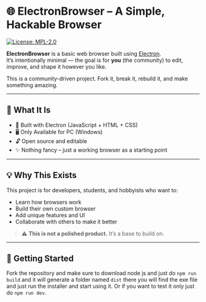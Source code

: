 # 🌐 ElectronBrowser – A Simple, Hackable Browser

[![License: MPL-2.0](https://img.shields.io/badge/License-MPL%202.0-brightgreen.svg)](https://www.mozilla.org/MPL/2.0/)

**ElectronBrowser** is a basic web browser built using [Electron](https://www.electronjs.org/).  
It’s intentionally minimal — the goal is for **you** (the community) to edit, improve, and shape it however you like.

This is a community-driven project. Fork it, break it, rebuild it, and make something amazing.

---

## 🚀 What It Is

- 🧱 Built with Electron (JavaScript + HTML + CSS)
- 🖥️ Only Available for PC (Windows)
- 🔓 Open source and editable
- ✨ Nothing fancy – just a working browser as a starting point

---

## 💡 Why This Exists

This project is for developers, students, and hobbyists who want to:

- Learn how browsers work
- Build their own custom browser
- Add unique features and UI
- Collaborate with others to make it better

> ⚠️ **This is not a polished product.** It’s a base to build on.

---

## 🔧 Getting Started
Fork the repository and make sure to download node js and just do `npm run build` and it will generate a folder named `dist` there you will find the exe file and just run the installer and start using it. Or if you want to test it only just do `npm run dev`.
